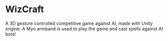 # WizCraft
A 3D gesture controlled competitive game against AI, made with Unity engine. A Myo armband is used to play the game and cast spells against AI bots!
